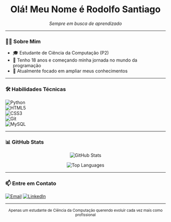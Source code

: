 <h1 align="center">Olá! Meu Nome é Rodolfo Santiago</h1>
<p align="center"><em>Sempre em busca de aprendizado</em></p>

---

### 🧑‍💻 Sobre Mim

- 🎓 Estudante de Ciência da Computação (P2)  
- 🌱 Tenho 18 anos e começando minha jornada no mundo da programação  
- 🔭 Atualmente focado em ampliar meus conhecimentos  

---

### 🛠️ Habilidades Técnicas

![Python](https://img.shields.io/badge/Python-3776AB?style=for-the-badge&logo=python&logoColor=white)  
![HTML5](https://img.shields.io/badge/HTML5-E34F26?style=for-the-badge&logo=html5&logoColor=white)  
![CSS3](https://img.shields.io/badge/CSS3-1572B6?style=for-the-badge&logo=css3&logoColor=white)  
![Git](https://img.shields.io/badge/Git-F05032?style=for-the-badge&logo=git&logoColor=white)  
![MySQL](https://img.shields.io/badge/MySQL-4479A1?style=for-the-badge&logo=mysql&logoColor=white)

---

### 📊 GitHub Stats

<p align="center">
  <img src="https://github-readme-stats.vercel.app/api?username=rodolfo-sant&show_icons=true&theme=github_dark" alt="GitHub Stats" />
</p>

<p align="center">
  <img src="https://github-readme-stats.vercel.app/api/top-langs/?username=rodolfo-sant&layout=compact&theme=github_dark" alt="Top Languages" />
</p>

---

### 📫 Entre em Contato

[![Email](https://img.shields.io/badge/Email-D14836?style=for-the-badge&logo=gmail&logoColor=white)](mailto:rodolfo.santiago.ro21@gmail.com)
[![LinkedIn](https://img.shields.io/badge/LinkedIn-0077B5?style=for-the-badge&logo=linkedin&logoColor=white)](https://www.linkedin.com/in/rodolfo-santiago-513b6a26b)

---

<p align="center"><sub>Apenas um estudante de Ciência da Computação querendo evoluir cada vez mais como profissional</sub></p>
